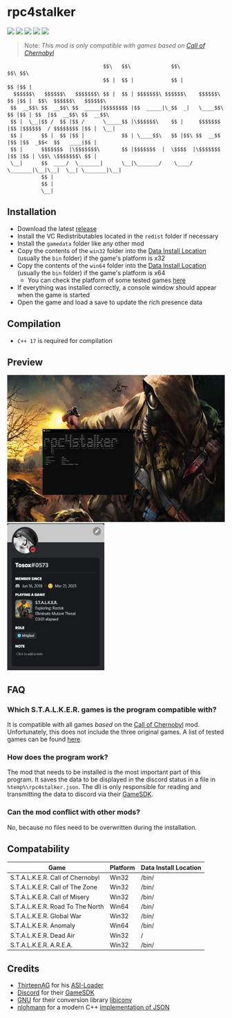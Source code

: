 # rpc4stalker
[![](https://img.shields.io/badge/Language-C%2B%2B-%23f34b7d.svg?style=flat)](https://en.wikipedia.org/wiki/C%2B%2B) 
[![](https://img.shields.io/badge/Game-S.T.A.L.K.E.R.-yellow.svg?style=flat)](https://store.steampowered.com/app/41700/STALKER_Call_of_Pripyat) 
[![](https://img.shields.io/github/languages/code-size/TosoxDev/rpc4stalker?color=blue&label=Code%20size&style=flat)](https://github.com/TosoxDev/rpc4stalker)
[![](https://img.shields.io/tokei/lines/github/TosoxDev/rpc4stalker?color=red&label=Total%20lines&style=flat)](https://github.com/TosoxDev/rpc4stalker)
[![](https://img.shields.io/github/downloads/TosoxDev/rpc4stalker/total?color=green&label=Downloads&style=flat)](https://github.com/TosoxDev/rpc4stalker/releases)

> Note: *This mod is only compatible with games based on [Call of Chernobyl](https://www.moddb.com/mods/call-of-chernobyl)*

```
                               $$\   $$\             $$\               $$\ $$\                           
                               $$ |  $$ |            $$ |              $$ |$$ |                          
  $$$$$$\   $$$$$$\   $$$$$$$\ $$ |  $$ | $$$$$$$\ $$$$$$\    $$$$$$\  $$ |$$ |  $$\  $$$$$$\   $$$$$$\  
 $$  __$$\ $$  __$$\ $$  _____|$$$$$$$$ |$$  _____|\_$$  _|   \____$$\ $$ |$$ | $$  |$$  __$$\ $$  __$$\ 
 $$ |  \__|$$ /  $$ |$$ /      \_____$$ |\$$$$$$\    $$ |     $$$$$$$ |$$ |$$$$$$  / $$$$$$$$ |$$ |  \__|
 $$ |      $$ |  $$ |$$ |            $$ | \____$$\   $$ |$$\ $$  __$$ |$$ |$$  _$$<  $$   ____|$$ |      
 $$ |      $$$$$$$  |\$$$$$$$\       $$ |$$$$$$$  |  \$$$$  |\$$$$$$$ |$$ |$$ | \$$\ \$$$$$$$\ $$ |      
 \__|      $$  ____/  \_______|      \__|\_______/    \____/  \_______|\__|\__|  \__| \_______|\__|      
           $$ |                                                                                          
           $$ |                                                                                          
           \__|                                                                                           
```

## Installation
- Download the latest [release](https://github.com/TosoxDev/rpc4stalker/releases)
- Install the VC Redistributables located in the `redist` folder if necessary
- Install the `gamedata` folder like any other mod
- Copy the contents of the `win32` folder into the [Data Install Location](#Compatability) (usually the `bin` folder) if the game's platform is x32
- Copy the contents of the `win64` folder into the [Data Install Location](#Compatability) (usually the `bin` folder) if the game's platform is x64
    * You can check the platform of some tested games [here](#Compatability)
- If everything was installed correctly, a console window should appear when the game is started
- Open the game and load a save to update the rich presence data

## Compilation
- `C++ 17` is required for compilation

## Preview
<img src="readme-res/preview.png" width="650" height="340"/>
<img src="readme-res/discord.png" width="225" height="340"/>

## FAQ
### Which S.T.A.L.K.E.R. games is the program compatible with?
It is compatible with all games *based* on the [Call of Chernobyl](https://www.moddb.com/mods/call-of-chernobyl) mod. Unfortunately, this does not include the three original games. A list of tested games can be found [here](#Compatability).

### How does the program work?
The mod that needs to be installed is the most important part of this program. It saves the data to be displayed in the discord status in a file in `%temp%\rpc4stalker.json`. The dll is only responsible for reading and transmitting the data to discord via their [GameSDK](https://discord.com/developers/docs/game-sdk/sdk-starter-guide).

### Can the mod conflict with other mods?
No, because no files need to be overwritten during the installation.

## Compatability
| Game                                  | Platform  | Data Install Location     |
|---------------------------------------|-----------|---------------------------|
| S.T.A.L.K.E.R. Call of Chernobyl      | Win32     | /bin/                     |
| S.T.A.L.K.E.R. Call of The Zone       | Win32     | /bin/                     |
| S.T.A.L.K.E.R. Call of Misery         | Win32     | /bin/                     |
| S.T.A.L.K.E.R. Road To The North      | Win64     | /bin/                     |
| S.T.A.L.K.E.R. Global War             | Win32     | /bin/                     |
| S.T.A.L.K.E.R. Anomaly                | Win64     | /bin/                     |
| S.T.A.L.K.E.R. Dead Air               | Win32     | /                         |
| S.T.A.L.K.E.R. A.R.E.A.               | Win32     | /bin/                     |

## Credits
- [ThirteenAG](https://github.com/ThirteenAG) for his [ASI-Loader](https://github.com/ThirteenAG/Ultimate-ASI-Loader)
- [Discord](https://github.com/discord) for their [GameSDK](https://discord.com/developers/docs/game-sdk/sdk-starter-guide)
- [GNU](https://www.gnu.org) for their conversion library [libiconv](https://www.gnu.org/software/libiconv)
- [nlohmann](https://github.com/nlohmann) for a modern C++ [implementation of JSON](https://github.com/nlohmann/json)

